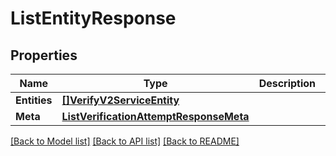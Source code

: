 # ListEntityResponse

## Properties

Name | Type | Description | Notes
------------ | ------------- | ------------- | -------------
**Entities** | [**[]VerifyV2ServiceEntity**](VerifyV2ServiceEntity.md) |  |[optional] 
**Meta** | [**ListVerificationAttemptResponseMeta**](ListVerificationAttemptResponseMeta.md) |  |[optional] 

[[Back to Model list]](../README.md#documentation-for-models) [[Back to API list]](../README.md#documentation-for-api-endpoints) [[Back to README]](../README.md)


